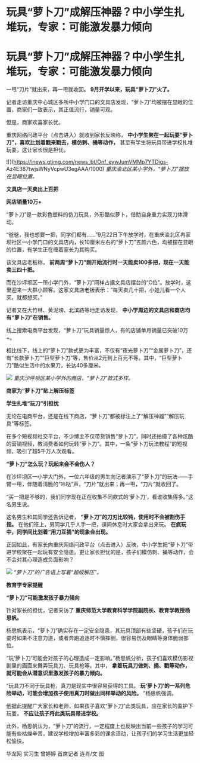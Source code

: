 # 玩具“萝卜刀”成解压神器？中小学生扎堆玩，专家：可能激发暴力倾向

# 玩具“萝卜刀”成解压神器？中小学生扎堆玩，专家：可能激发暴力倾向

一甩“刀片”就出来，再一甩就收回。 **9月开学以来，玩具“萝卜刀”火了。**

记者走访重庆中心城区多所中小学门口的文具店发现，“萝卜刀”均被摆在显眼的位置，商家们一致表示，其正值流行，销量可观。

但是，商家欢喜家长忧。

重庆网络问政平台（点击进入）就收到家长反映称， **中小学生聚在一起玩耍“萝卜刀”，喜欢比划着戳来戳去，模仿刺、捅等动作，**
甚至有学生将玩具带进学校扎堆玩耍，这让家长很是担忧。

![](https://inews.gtimg.com/news_bt/Onf_eywJumVMMp7YTDigs-
Az4E387twjsWNyVcpwU3egAAA/1000) _重庆渝北区某小学外，“萝卜刀”摆放在显眼位置。_

**文具店一天卖出上百把**

**网店销量10万+**

“萝卜刀”是一款彩色塑料的仿刀玩具，外形酷似萝卜，借助自身重力实现刀体滑动。

“爸爸，我也想要一把，同学们都有……”9月22日下午放学时，在重庆渝北区冉家坝社区一小学门口的文具店内，长10厘米左右的“萝卜刀”五颜六色，均被摆在显眼的位置，有学生正在缠着家长为其购买。

该文具店老板称， **前两周“萝卜刀”刚开始流行时一天能卖100多把，现在一天能卖三四十把。**

而在沙坪坝区一所小学门外，“萝卜刀”同样占据文具店摆台的“C位”。放学时，这里迎来一大群小顾客。这家文具店老板表示：“每天卖几十把，小娃儿看一个人买，就都想买。”

记者又在大竹林、黄泥塝、北滨路等地走访发现， **中小学周边的文具店和商店均有“萝卜刀”在销售。**

线上搜索电商平台发现，“萝卜刀”玩具销量惊人，有的店铺单月销量已突破10万+。

相比线下，线上的“萝卜刀”款式更为丰富，不仅有“夜光萝卜刀”“金属萝卜刀”，还有“长款萝卜刀”“巨型萝卜刀”等，售价从2元到上百元不等。其中，“巨型萝卜刀”酷似生活中的水果刀，长达40多厘米。

![](https://inews.gtimg.com/news_bt/O_XzC6amux1_WxLfWSicguA0z705iTVK9971xV2fRfGz8AA/1000)
_重庆沙坪坝区某小学外的商店，“萝卜刀”款式多样。_

**商家为“萝卜刀”贴上解压标签**

**学生扎堆“玩刀”引担忧**

无论在电商平台，还是在线下商店，“萝卜刀”都被标注上了“解压神器”“解压玩具”等标签。

在多个短视频社交平台，不少博主不仅带货销售“萝卜刀”，同时还拍摄了各种炫酷的营销视频，教消费者如何玩转“萝卜刀”。其中，一条“萝卜刀玩法教程”的短视频，吸引了超5千万人次观看。

**“萝卜刀”怎么玩？玩起来会不会伤人？**

在沙坪坝区一小学大门外，一位六年级的男生向记者演示了“萝卜刀”的玩法——手臂一甩，伴随着清脆的“咔哒”声，“刀片”就出来；再一甩，“刀片”就收回了。

“买一把是不够的，我们同学现在正在收集不同款式的‘萝卜刀’，看谁收集得多。”这名男生说。

这名男生和其同学还告诉记者， **“萝卜刀”的刀刃比较钝，使用时不会被割伤手指。** 在他们班上，男同学几乎人手一把，课间休息时大家会拿出来玩。
**在疯玩中，同学间比划着“用刀互捅”的现象会出现。**

正因如此，有家长向重庆网络问政平台（点击进入）反映，中小学生把“萝卜刀”带进学校聚在一起玩有安全隐患。更让家长担忧的是，孩子们模仿刺、捅等动作，会不会对其心理造成负面影响？

![](https://inews.gtimg.com/news_bt/O3Ptt4TmGG82aOBacZksh8qt2t6-Z65IFpbmLXAyEIwKwAA/1000)
_“萝卜刀”的广告语上写着“超级解压”。_

**教育学专家提醒**

**“萝卜刀”可能激发孩子暴力倾向**

针对家长的担忧，记者采访了 **重庆师范大学教育科学学院副院长、教育学教授杨思帆。**

杨思帆表示，“萝卜刀”确实存在一定安全隐患，其玩具顶部有些坚硬，孩子们在玩耍时如果不注意力道，或者奔跑追逐时不慎摔倒，很容易伤及眼睛等身体脆弱部位。

“玩‘萝卜刀’可能会对孩子的心理造成一定影响。”杨思帆分析，孩子们喜欢模仿影视剧里的画面来舞弄玩具刀、玩具枪等。其中，
**拿着玩具刀做刺、捅、戳等动作，就可能会从潜意识里激发孩子的暴力倾向。**

“玩具刀不同于玩具枪，真刀是现实中很容易获得的工具。 **玩‘萝卜刀’的一系列危险举动，可能会增加孩子使用真刀时做出同样举动的风险。** ”杨思帆强调。

他据此提醒广大家长和老师，如果孩子喜欢“萝卜刀”此类玩具，应在家长的监护下玩耍， **不应让孩子将此类玩具带进学校。**

此外，杨思帆认为，“萝卜刀”的流行，一定程度上也反映出当前一些孩子的学习可能有些枯燥辛苦，建议学校增加丰富多彩的课余活动，让孩子们的学习生活更加轻松愉快。

华龙网 实习生 曾婷婷 首席记者 连肖/文 图

